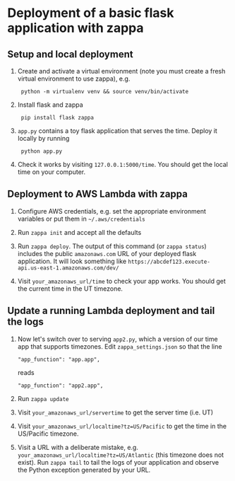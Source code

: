 # Deployment of a basic flask application with zappa

## Setup and local deployment

1. Create and activate a virtual environment (note you must create a fresh
   virtual environment to use zappa), e.g.

        python -m virtualenv venv && source venv/bin/activate

2. Install flask and zappa

        pip install flask zappa

3. `app.py` contains a toy flask application that serves the time. Deploy it
   locally by running

        python app.py

4. Check it works by visiting `127.0.0.1:5000/time`. You should get the local
   time on your computer.

## Deployment to AWS Lambda with zappa

1. Configure AWS credentials, e.g. set the appropriate environment variables or
put them in `~/.aws/credentials`

2. Run `zappa init` and accept all the defaults

3. Run `zappa deploy`. The output of this command (or `zappa status`) 
includes the public `amazonaws.com` URL of your deployed flask application.
It will look something like
`https://abcdef123.execute-api.us-east-1.amazonaws.com/dev/`

4. Visit `your_amazonaws_url/time` to check your app works. You should get
the current time in the UT timezone.

## Update a running Lambda deployment and tail the logs

1. Now let's switch over to serving `app2.py`, which a version of our time app
   that supports timezones. Edit `zappa_settings.json` so that the line
    
       "app_function": "app.app",

   reads

       "app_function": "app2.app",

2. Run `zappa update`

3. Visit `your_amazonaws_url/servertime` to get the server time (i.e. UT)

4. Visit `your_amazonaws_url/localtime?tz=US/Pacific` to get the time in
   the US/Pacific timezone.

5. Visit a URL with a deliberate mistake, e.g.
   `your_amazonaws_url/localtime?tz=US/Atlantic` (this timezone does not
   exist). Run `zappa tail` to tail the logs of your application and observe
   the Python exception generated by your URL.
